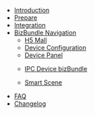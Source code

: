 * [Introduction](./README.md)
* [Prepare](./pages/prepare.md)
* [Integration](./pages/access.md)
* [BizBundle Navigation](./pages/biznav.md)
  * [H5 Mall](./pages/mall/README.md)
  * [Device Configuration](./pages/activator/README.md)  
  * [Device Panel](./pages/panel/README.md)
  <!-- * [Message Center](./pages/message/README.md) -->
  <!-- * [IPC Device Panel](./pages/ipc_panel/README.md) -->
	<!-- * [Dependence](./pages/dependence.md) -->
    <!-- * [Message Center](./pages/message/README.md) -->
    <!-- * [Device Panel](./pages/panel/README.md) -->
  * [IPC Device bizBundle](./pages/ipc_panel/README.md)
    <!-- * [IPC Native bizBundle](./pages/ipc_panel/Native_Panel/README.md)
    * [IPC ReactNative bizBundle](./pages/ipc_panel/RN_Panel/README.md) -->
  
    <!-- * [依赖关系](./pages/dependence.md) -->
  * [Smart Scene](./pages/scene/README.md)
* [FAQ](./pages/faq.md)
* [Changelog](./pages/updates.md)

